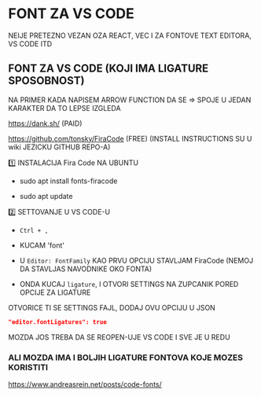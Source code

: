 # FONT ZA VS CODE

NEIJE PRETEZNO VEZAN OZA REACT, VEC I ZA FONTOVE TEXT EDITORA, VS CODE ITD

## FONT ZA VS CODE (KOJI IMA LIGATURE SPOSOBNOST)

NA PRIMER KADA NAPISEM ARROW FUNCTION DA SE => SPOJE U JEDAN KARAKTER DA TO LEPSE IZGLEDA

<https://dank.sh/> (PAID)

<https://github.com/tonsky/FiraCode> (FREE) (INSTALL INSTRUCTIONS SU U wiki JEZICKU GITHUB REPO-A)

:one: INSTALACIJA Fira Code NA UBUNTU 

- sudo apt install fonts-firacode

- sudo apt update

:two: SETTOVANJE U VS CODE-U

- `Ctrl + ,`

- KUCAM 'font'

- U `Editor: FontFamily` KAO PRVU OPCIJU STAVLJAM FiraCode (NEMOJ DA STAVLJAS NAVODNIKE OKO FONTA)

- ONDA KUCAJ `ligature`, I OTVORI SETTINGS NA ZUPCANIK PORED OPCIJE ZA LIGATURE 

OTVORICE TI SE SETTINGS FAJL, DODAJ OVU OPCIJU U JSON

```JSON 
"editor.fontLigatures": true
```

MOZDA JOS TREBA DA SE REOPEN-UJE VS CODE I SVE JE U REDU

### ALI MOZDA IMA I BOLJIH LIGATURE FONTOVA KOJE MOZES KORISTITI

<https://www.andreasrein.net/posts/code-fonts/>
